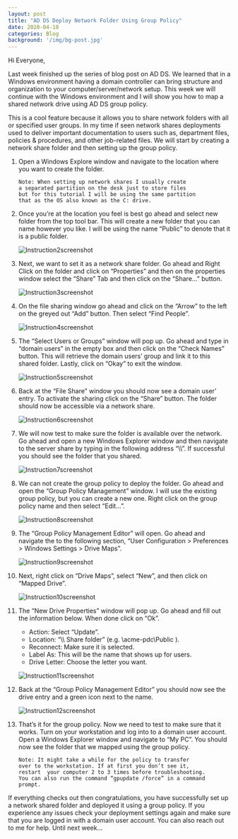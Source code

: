 ```yaml
---
layout: post
title: "AD DS Deploy Network Folder Using Group Policy"
date: 2020-04-10
categories: Blog
background: '/img/bg-post.jpg'
---
```


Hi Everyone,

Last week finished up the series of blog post on AD DS. We learned that in a Windows environment having 
a domain controller can bring structure and organization to your computer/server/network setup. This week 
we will continue with the Windows environment and I will show you how to map a shared network drive using 
AD DS group policy.

This is a cool feature because it allows you to share network folders with all or specified user groups. 
In my time if seen network shares deployments used to deliver important documentation to users such as, 
department files, policies & procedures, and other job-related files. We will start by creating a network 
share folder and then setting up the group policy. 


1. Open a Windows Explore window and navigate to the location where you want to create the folder.

       Note: When setting up network shares I usually create 
       a separated partition on the desk just to store files 
       but for this tutorial I will be using the same partition 
       that as the OS also known as the C: drive.

2. Once you’re at the location you feel is best go ahead and select new folder from the top tool bar. 
   This will create a new folder that you can name however you like. I will be using the name “Public” 
   to denote that it is a public folder.
   
   ![Instruction2screenshot](/newblog/img/resources/2020-04-10-Post/2.jpg)

3. Next, we want to set it as a network share folder. Go ahead and Right Click on the folder and click on 
   “Properties” and then on the properties window select the “Share” Tab and then click on the “Share…” button.
   
   ![Instruction3screenshot](/newblog/img/resources/2020-04-10-Post/3.jpg)

4. On the file sharing window go ahead and click on the “Arrow” to the left on the greyed out “Add” button. 
   Then select “Find People”.
   
   ![Instruction4screenshot](/newblog/img/resources/2020-04-10-Post/4.jpg)

5. The “Select Users or Groups” window will pop up. Go ahead and type in “domain users” in the empty box and 
   then click on the “Check Names” button. This will retrieve the domain users’ group and link it to this shared 
   folder. Lastly, click on “Okay” to exit the window.
   
   ![Instruction5screenshot](/newblog/img/resources/2020-04-10-Post/5.jpg)

6. Back at the “File Share” window you should now see a domain user’ entry. To activate the sharing click on the 
   “Share” button. The folder should now be accessible via a network share.
   
   ![Instruction6screenshot](/newblog/img/resources/2020-04-10-Post/6.jpg)

7. We will now test to make sure the folder is available over the network. Go ahead and open a new Windows Explorer 
   window and then navigate to the server share by typing in the following address “\\<server name>\”. If successful 
   you should see the folder that you shared. 
       
   ![Instruction7screenshot](/newblog/img/resources/2020-04-10-Post/7.jpg)

8. We can not create the group policy to deploy the folder. Go ahead and open the “Group Policy Management” window. I 
   will use the existing group policy, but you can create a new one. Right click on the group policy name and then 
   select “Edit…”.
   
   ![Instruction8screenshot](/newblog/img/resources/2020-04-10-Post/8.jpg)

9. The “Group Policy Management Editor” will open. Go ahead and navigate the to the following section, “User 
   Configuration > Preferences > Windows Settings > Drive Maps”.
   
   ![Instruction9screenshot](/newblog/img/resources/2020-04-10-Post/9.jpg)

10. Next, right click on “Drive Maps”, select “New”, and then click on “Mapped Drive”.

    ![Instruction10screenshot](/newblog/img/resources/2020-04-10-Post/10.jpg)

11. The “New Drive Properties” window will pop up. Go ahead and fill out the information below. When done click 
    on “Ok”.

     -	Action:	 Select “Update”.
     -	Location: “\\<server name>\ Share folder” (e.g. \\acme-pdc\Public ).
     -	Reconnect:  Make sure it is selected.
     -	Label As: This will be the name that shows up for users.
     -	Drive Letter:  Choose the letter you want.
       
    ![Instruction11screenshot](/newblog/img/resources/2020-04-10-Post/11.jpg)

12. Back at the “Group Policy Management Editor” you should now see the drive entry and a green icon next to the name.

    ![Instruction12screenshot](/newblog/img/resources/2020-04-10-Post/12.jpg)

13. That’s it for the group policy. Now we need to test to make sure that it works. Turn on your workstation and log 
    into to a domain user account. Open a Windows Explorer window and navigate to “My PC”. You should now see the folder 
    that we mapped using the group policy. 

        Note: It might take a while for the policy to transfer 
        over to the workstation. If at first you don’t see it, 
        restart  your computer 2 to 3 times before troubleshooting. 
        You can also run the command “gpupdate /force” in a command 
        prompt.

If everything checks out then congratulations, you have successfully set up a network shared folder and deployed it 
using a group policy. If you experience any issues check your deployment settings again and make sure that you are 
logged in with a domain user account. You can also reach out to me for help. Until next week…


